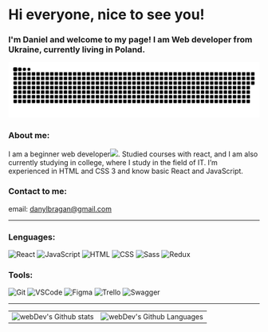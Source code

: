 # Hi everyone, nice to see you!

### I'm Daniel and welcome to my page! I am Web developer from Ukraine, currently living in Poland.

<p align="center">
    <img src="./assets/github-snake.svg" alt="snake">
</p>

###  About me:
I am a beginner web developer<img src="https://media.giphy.com/media/WUlplcMpOCEmTGBtBW/giphy.gif" width="30px">.  Studied courses with react, and I am also currently studying in college, where I study in the field of IT. I’m experienced in HTML and CSS 3 and know basic React and JavaScript.

### Contact to me:
 email: danylbragan@gmail.com

---

### Lenguages: 

![React](https://img.shields.io/badge/React-0d0c0a?style=for-the-badge&logo=react)
![JavaScript](https://img.shields.io/badge/JavaScript-0d0c0a?style=for-the-badge&logo=javascript)
![HTML](https://img.shields.io/badge/HTML-0d0c0a?style=for-the-badge&logo=html5)
![CSS](https://img.shields.io/badge/CSS-0d0c0a?style=for-the-badge&logo=css3&logoColor=2965f1)
![Sass](https://img.shields.io/badge/Sass-0d0c0a?style=for-the-badge&logo=sass)
![Redux](https://img.shields.io/badge/redux-0d0c0a?style=for-the-badge&logo=redux&logoColor=764abc)


### Tools:
![Git](https://img.shields.io/badge/git-0d0c0a?style=for-the-badge&logo=git&logoColor=f1502f)
![VSCode](https://img.shields.io/badge/VSCode-0d0c0a?style=for-the-badge&logo=visualstudiocode&logoColor=0078d7)
![Figma](https://img.shields.io/badge/Figma-0d0c0a?style=for-the-badge&logo=figma&logoColor=595)
![Trello](https://img.shields.io/badge/Trello-0d0c0a?style=for-the-badge&logo=trello&logoColor=007AC0)
![Swagger](https://img.shields.io/badge/Swagger-0d0c0a?style=for-the-badge&logo=swagger)

---

<table>
  <tr>
  <td>
    <img src="https://github-readme-stats.vercel.app/api?username=1danilka1&show_icons=true&theme=radical" alt="webDev's Github stats" />
    </td>
    <td>
      <img height="195px" alt="webDev's Github Languages" src="https://github-readme-stats-sigma-five.vercel.app/api/top-langs/?username=1Danilka1&layout=compact&theme=vision-friendly-dark" />
    </td>
  </tr>
</table>